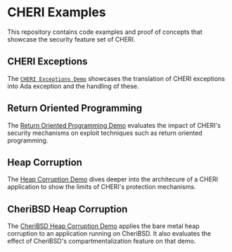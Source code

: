 # CHERI Examples

This repository contains code examples and proof of concepts that showcase the security feature set of CHERI.

## CHERI Exceptions

The [`CHERI Exceptions Demo`](cheri_exceptions_demo/README.md) showcases the translation of CHERI exceptions into Ada exception and the handling of these.

## Return Oriented Programming

The [Return Oriented Programming Demo](return_oriented_programming/README.md) evaluates the impact of CHERI's security mechanisms on exploit techniques such as return oriented programming.

## Heap Corruption

The [Heap Corruption Demo](heap_corruption/README.md) dives deeper into the architecure of a CHERI application to show the limits of CHERI's protection mechanisms.

## CheriBSD Heap Corruption

The [CheriBSD Heap Corruption Demo](cheribsd_heap_corruption/README.md) applies the bare metal heap corruption to an application running on CheriBSD. It also evaluates
the effect of CheriBSD's compartmentalization feature on that demo.
